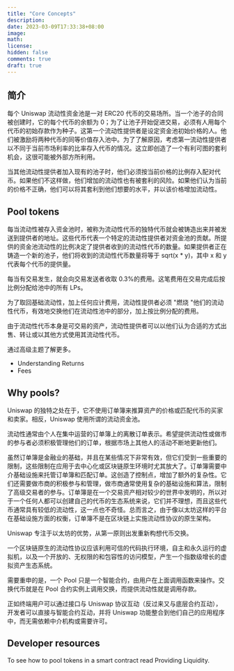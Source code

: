 ```yaml
---
title: "Core Concepts"
description:
date: 2023-03-09T17:33:38+08:00
image:
math:
license:
hidden: false
comments: true
draft: true
---
```


## 简介

每个 Uniswap 流动性资金池是一对 ERC20 代币的交易场所。当一个池子的合同被创建时，它的每个代币的余额为 0；为了让池子开始促进交易，必须有人用每个代币的初始存款作为种子。这第一个流动性提供者是设定资金池初始价格的人。他们被激励将两种代币的同等价值存入池中。为了了解原因，考虑第一流动性提供者以不同于当前市场利率的比率存入代币的情况。这立即创造了一个有利可图的套利机会，这很可能被外部方所利用。

当其他流动性提供者加入现有的池子时，他们必须按当前价格的比例存入配对代币。如果他们不这样做，他们增加的流动性也有被套利的风险。如果他们认为当前的价格不正确，他们可以将其套利到他们想要的水平，并以该价格增加流动性。

## Pool tokens

每当流动性被存入资金池时，被称为流动性代币的独特代币就会被铸造出来并被发送到提供者的地址。这些代币代表一个特定的流动性提供者对资金池的贡献。所提供的资金池流动性的比例决定了提供者收到的流动性代币的数量。如果提供者正在铸造一个新的池子，他们将收到的流动性代币数量将等于 sqrt(x \* y)，其中 x 和 y 代表每个代币的提供量。

每当有交易发生，就会向交易发送者收取 0.3%的费用。这笔费用在交易完成后按比例分配给池中的所有 LPs。

为了取回基础流动性，加上任何应计费用，流动性提供者必须 "燃烧 "他们的流动性代币，有效地交换他们在流动性池中的部分，加上按比例分配的费用。

由于流动性代币本身是可交易的资产，流动性提供者可以以他们认为合适的方式出售、转让或以其他方式使用其流动性代币。

通过高级主题了解更多。

- Understanding Returns
- Fees

## Why pools?

Uniswap 的独特之处在于，它不使用订单簿来推算资产的价格或匹配代币的买家和卖家。相反，Uniswap 使用所谓的流动资金池。

流动性通常由个人在集中运营的订单簿上的离散订单表示。希望提供流动性或做市的参与者必须积极管理他们的订单，根据市场上其他人的活动不断地更新他们。

虽然订单簿是金融业的基础，并且在某些情况下非常有效，但它们受到一些重要的限制，这些限制在应用于去中心化或区块链原生环境时尤其放大了。订单簿需要中介基础设施来托管订单簿和匹配订单。这创造了控制点，增加了额外的复杂性。它们还需要做市商的积极参与和管理，做市商通常使用复杂的基础设施和算法，限制了高级交易者的参与。订单簿是在一个交易资产相对较少的世界中发明的，所以对于一个任何人都可以创建自己的代币的生态系统来说，它们并不理想，而且这些代币通常具有较低的流动性，这一点也不奇怪。总而言之，由于像以太坊这样的平台在基础设施方面的权衡，订单簿不是在区块链上实施流动性协议的原生架构。

Uniswap 专注于以太坊的优势，从第一原则出发重新构想代币交换。

一个区块链原生的流动性协议应该利用可信的代码执行环境，自主和永久运行的虚拟机，以及一个开放的、无权限的和包容性的访问模型，产生一个指数级增长的虚拟资产生态系统。

需要重申的是，一个 Pool 只是一个智能合约，由用户在上面调用函数来操作。交换代币就是在 Pool 合约实例上调用交换，而提供流动性就是调用存款。

正如终端用户可以通过接口与 Uniswap 协议互动（反过来又与底层合约互动），开发者可以直接与智能合约互动，并将 Uniswap 功能整合到他们自己的应用程序中，而无需依赖中介机构或需要许可。

## Developer resources

To see how to pool tokens in a smart contract read Providing Liquidity.
